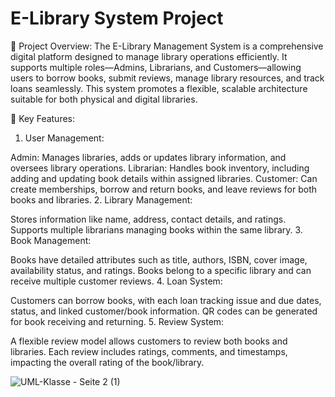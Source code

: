 # E-Library System Project
📝 Project Overview:
The E-Library Management System is a comprehensive digital platform designed to manage library operations efficiently. It supports multiple roles—Admins, Librarians, and Customers—allowing users to borrow books, submit reviews, manage library resources, and track loans seamlessly. This system promotes a flexible, scalable architecture suitable for both physical and digital libraries.

🚀 Key Features:
1. User Management:

  Admin: Manages libraries, adds or updates library information, and oversees library operations.
  Librarian: Handles book inventory, including adding and updating book details within assigned libraries.
  Customer: Can create memberships, borrow and return books, and leave reviews for both books and libraries.
2. Library Management:

  Stores information like name, address, contact details, and ratings.
  Supports multiple librarians managing books within the same library.
3. Book Management:

  Books have detailed attributes such as title, authors, ISBN, cover image, availability status, and ratings.
  Books belong to a specific library and can receive multiple customer reviews.
4. Loan System:

  Customers can borrow books, with each loan tracking issue and due dates, status, and linked customer/book information.
  QR codes can be generated for book receiving and returning.
5. Review System:

  A flexible review model allows customers to review both books and libraries.
  Each review includes ratings, comments, and timestamps, impacting the overall rating of the book/library.

![UML-Klasse - Seite 2 (1)](https://github.com/user-attachments/assets/602dd90a-2de6-4254-a374-68509172f908)
